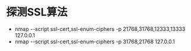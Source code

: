

# 探测SSL算法
- nmap --script ssl-cert,ssl-enum-ciphers -p 21768,31768,12333,13333 127.0.0.1
- nmap --script ssl-cert,ssl-enum-ciphers -p 31768,21768 127.0.0.1
